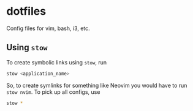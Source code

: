 # dotfiles
 
Config files for vim, bash, i3, etc.

## Using `stow`

To create symbolic links using `stow`, run

```bash
stow <application_name>
```

So, to create symlinks for something like Neovim you would have to run `stow nvim`. To pick up all
configs, use 

```bash
stow *
```

